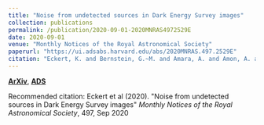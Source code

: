 ```yaml
---
title: "Noise from undetected sources in Dark Energy Survey images"
collection: publications
permalink: /publication/2020-09-01-2020MNRAS4972529E
date: 2020-09-01
venue: "Monthly Notices of the Royal Astronomical Society"
paperurl: "https://ui.adsabs.harvard.edu/abs/2020MNRAS.497.2529E"
citation: "Eckert, K. and Bernstein, G.~M. and Amara, A. and Amon, A. and Choi, A. and Everett, S. and Gruen, D. and Gruendl, R.~A. and Huff, E.~M. and Kuropatkin, N. and Roodman, A. and Sheldon, E. and Yanny, B. and Zhang, Y. and Abbott, T.~M.~C. and Aguena, M. and Avila, S. and Bechtol, K. and Brooks, D. and Burke, D.~L. and Carnero Rosell, A. and Carrasco Kind, M. and Carretero, J. and Costanzi, M. and da Costa, L.~N. and De Vicente, J. and Desai, S. and Diehl, H.~T. and Dietrich, J.~P. and Eifler, T.~F. and Evrard, A.~E. and Flaugher, B. and Frieman, J. and Garc'ia-Bellido, J. and Gaztanaga, E. and Gschwend, J. and Gutierrez, G. and Hartley, W.~G. and Hollowood, D.~L. and Honscheid, K. and James, D.~J. and Kron, R. and Kuehn, K. and Maia, M.~A.~G. and Marshall, J.~L. and Melchior, P. and Menanteau, F. and Miquel, R. and Ogando, R.~L.~C. and Palmese, A. and Paz-Chinch'on, F. and Plazas, A.~A. and Romer, A.~K. and Sanchez, E. and Scarpine, V. and Serrano, S. and Sevilla-Noarbe, I. and Smith, M. and Soares-Santos, M. and Suchyta, E. and Swanson, M.~E.~C. and Tarle, G. and Thomas, D. and Varga, T.~N. and Walker, A.~R. and Wester, W. and Wilkinson, R.~D. and Zuntz, J. and DES Collaboration. &quot;Noise from undetected sources in Dark Energy Survey images.&quot; <i>Monthly Notices of the Royal Astronomical Society</i>, 497, Sep 2020"
---
```


[**ArXiv**](https://arxiv.org/abs/2004.05618), [**ADS**](https://ui.adsabs.harvard.edu/abs/2020MNRAS.497.2529E)

Recommended citation: Eckert et al (2020). "Noise from undetected sources in Dark Energy Survey images" <i>Monthly Notices of the Royal Astronomical Society</i>, 497, Sep 2020
